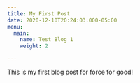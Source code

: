 ```yaml
---
title: My First Post
date: 2020-12-10T20:24:03.000-05:00
menu:
  main:
    name: Test Blog 1
    weight: 2

---
```

This is my first blog post for force for good!